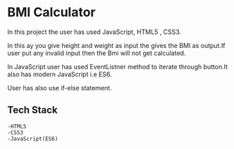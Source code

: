 # BMI Calculator

In this project the user has used JavaScript, HTML5 , CSS3.

In this ay you give height and weight as input the gives the BMI as output.If user put any invalid input then the Bmi will not get calculated.

In JavaScript user has used EventListner method to iterate through button.It also has modern JavaScript i.e ES6. 

User has also use if-else statement.

## Tech Stack

    -HTML5
    -CSS3
    -JavaScript(ES6)